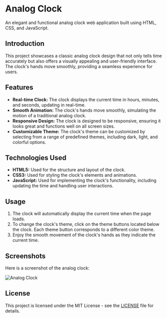 # Analog Clock

An elegant and functional analog clock web application built using HTML, CSS, and JavaScript.

## Introduction

This project showcases a classic analog clock design that not only tells time accurately but also offers a visually appealing and user-friendly interface. The clock's hands move smoothly, providing a seamless experience for users.

## Features

- **Real-time Clock:** The clock displays the current time in hours, minutes, and seconds, updating in real-time.
- **Smooth Animation:** The clock's hands move smoothly, simulating the motion of a traditional analog clock.
- **Responsive Design:** The clock is designed to be responsive, ensuring it looks great and functions well on all screen sizes.
- **Customizable Theme:** The clock's theme can be customized by selecting from a range of predefined themes, including dark, light, and colorful options.

## Technologies Used

- **HTML5:** Used for the structure and layout of the clock.
- **CSS3:** Used for styling the clock's elements and animations.
- **JavaScript:** Used for implementing the clock's functionality, including updating the time and handling user interactions.

## Usage
1. The clock will automatically display the current time when the page loads.
2. To change the clock's theme, click on the theme buttons located below the clock. Each theme button corresponds to a different color theme.
3. Enjoy the smooth movement of the clock's hands as they indicate the current time.

## Screenshots
Here is a screenshot of the analog clock:

![Analog Clock](screenshot.png)

## License

This project is licensed under the MIT License - see the [LICENSE](LICENSE) file for details.
